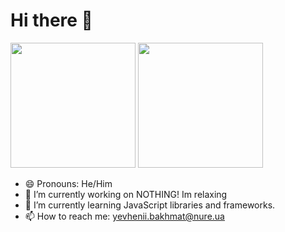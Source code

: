 # Hi there 👋
<a href="https://github.com/yevhenii-bakhmat"><img src="https://github-readme-stats.vercel.app/api?username=yevhenii-bakhmat&count_private=true" height="200" /></a> 
<a href="https://github.com/yevhenii-bakhmat"><img src="https://github-readme-stats.vercel.app/api/top-langs/?username=yevhenii-bakhmat&langs_count=8" height="200" /></a>

- 😄 Pronouns: He/Him
- 🔭 I’m currently working on NOTHING! Im relaxing
- 🌱 I’m currently learning JavaScript libraries and frameworks.
- 📫 How to reach me: [yevhenii.bakhmat@nure.ua](mailto:yevhenii.bakhmat@nure.ua)
